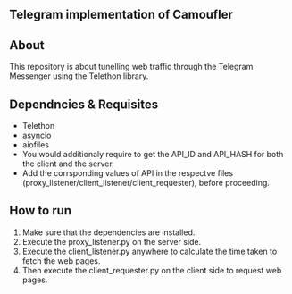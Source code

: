 ## Telegram implementation of Camoufler

## About
This repository is about tunelling web traffic through the Telegram Messenger using the Telethon library.

## Dependncies & Requisites
- Telethon
- asyncio
- aiofiles
- You would additionaly require to get the API_ID and API_HASH for both the client and the server.
- Add the corrsponding values of API in the respectve files (proxy_listener/client_listener/client_requester), before proceeding.

## How to run
1. Make sure that the dependencies are installed.
2. Execute the proxy_listener.py on the server side.
4. Execute the client_listener.py anywhere to calculate the time taken to fetch the web pages.
3. Then execute the client_requester.py on the client side to request web pages.

